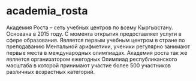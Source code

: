 # academia_rosta

Академия Роста – сеть учебных центров по всему Кыргызстану. Основана в 2015 году.
С момента открытия предоставляет услуги в сфере образования. Является первым учебным центром в стране по преподаванию Ментальной арифметики, ученики регулярно занимают первые места в международных олимпиадах. Академия роста так же является организатором ежегодных Олимпиад республиканского масштаба в которой принимают участие более 500 участников различных возрастных категорий.


